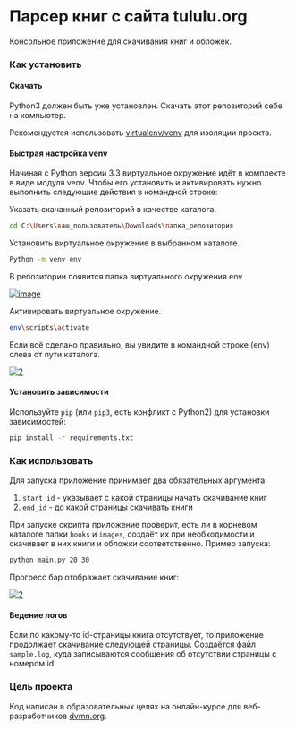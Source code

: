 # Парсер книг с сайта tululu.org

Консольное приложение для скачивания книг и обложек.

### Как установить

#### Скачать

Python3 должен быть уже установлен. Скачать этот репозиторий себе на компьютер.

Рекомендуется использовать [virtualenv/venv](https://docs.python.org/3/library/venv.html)
для изоляции проекта.

#### Быстрая настройка venv

Начиная с Python версии 3.3 виртуальное окружение идёт в комплекте в виде модуля
venv. Чтобы его установить и активировать нужно выполнить следующие действия в
командной строке:  

Указать скачанный репозиторий в качестве каталога.
```sh
cd C:\Users\ваш_пользователь\Downloads\папка_репозитория
```
Установить виртуальное окружение в выбранном каталоге.
```sh
Python -m venv env
```
В репозитории появится папка виртуального окружения env  

<a href="https://imgbb.com/"><img src="https://i.ibb.co/Hn4C6PD/image.png" alt="image" border="0"></a>

Активировать виртуальное окружение.
```sh
env\scripts\activate
```
Если всё сделано правильно, вы увидите в командной строке (env) слева от пути 
каталога.  

<a href="https://imgbb.com/"><img src="https://i.ibb.co/MZ72r22/2.png" alt="2" border="0"></a>

#### Установить зависимости

Используйте `pip` (или `pip3`, есть конфликт с Python2) для установки 
зависимостей:

```sh
pip install -r requirements.txt
```

### Как использовать

Для запуска приложение принимает два обязательных аргумента:
  1. `start_id` - указывает с какой страницы начать скачивание книг
  1. `end_id` - до какой страницы скачивать книги

При запуске скрипта приложение проверит, есть ли в корневом каталоге папки
`books` и `images`, создаёт их при необходимости и скачивает в них книги и обложки
соответственно. Пример запуска:

```sh
python main.py 20 30
```
Прогресс бар отображает скачивание книг:  

<a href="https://ibb.co/jR4pbS5"><img src="https://i.ibb.co/WtKTGL3/2.png" alt="2" border="0"></a>

#### Ведение логов

Если по какому-то id-страницы книга отсутствует, то приложение продолжает скачивание
следующей страницы. Создаётся файл `sample.log`, куда записываются сообщения об
отсутствии страницы с номером id.

### Цель проекта

Код написан в образовательных целях на онлайн-курсе для веб-разработчиков [dvmn.org](https://dvmn.org).